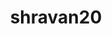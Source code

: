 ---
title: shravan20
github: https://github.com/shravan20
mode: dark
transition: 3s
archetype:
  - Little Bit of Everything
---